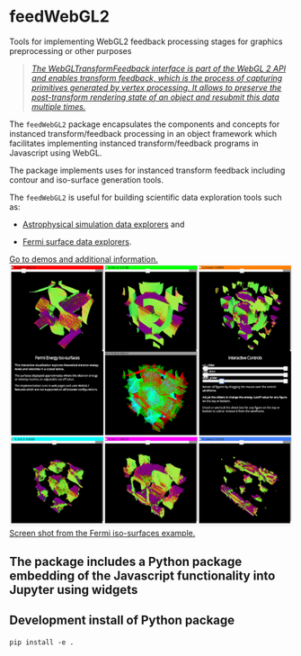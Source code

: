 # feedWebGL2
Tools for implementing WebGL2 feedback processing stages for graphics preprocessing or other purposes

<blockquote>
<a href="https://developer.mozilla.org/en-US/docs/Web/API/WebGLTransformFeedback"><em>
The WebGLTransformFeedback interface is part of the WebGL 2 API and enables transform feedback, which is the process of capturing primitives generated by vertex processing. It allows to preserve the post-transform rendering state of an object and resubmit this data multiple times.
</em></a>
</blockquote>

The <code>feedWebGL2</code> package encapsulates the components
and concepts for
instanced transform/feedback processing in an object framework
which facilitates implementing instanced transform/feedback programs
in Javascript using WebGL.

The package implements uses for instanced transform feedback
including contour and iso-surface generation tools.

The <code>feedWebGL2</code> is useful for building scientific data exploration tools
such as:

* <a href="https://github.com/flatironinstitute/radiation_viz">Astrophysical simulation data explorers</a> and

* <a href="https://github.com/flatironinstitute/Fermi_surface_visualization">Fermi surface data explorers</a>.

<a href="https://flatironinstitute.github.io/feedWebGL2/">
Go to demos and additional information.
</a>

<img src="docs/images/Fermi.png" width="600px">

<a href="https://flatironinstitute.github.io/feedWebGL2/Fermi_Surfaces.html">
Screen shot from the Fermi iso-surfaces example.
</a>

## The package includes a Python package embedding of the Javascript functionality into Jupyter using widgets

## Development install of Python package

```
pip install -e .
```

